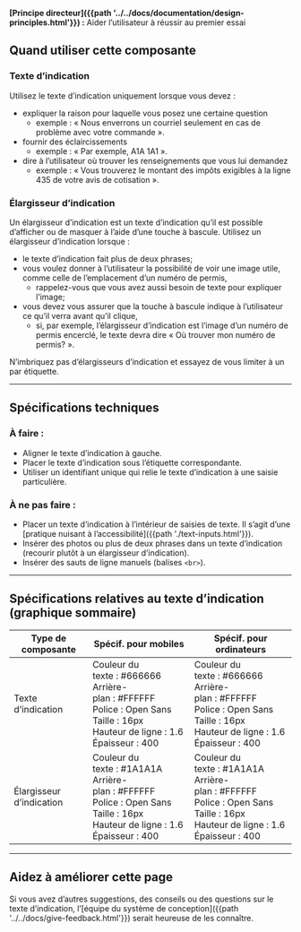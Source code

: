 **[Principe directeur]({{path '../../docs/documentation/design-principles.html'}})&nbsp;:** Aider l’utilisateur à réussir au premier essai

## Quand utiliser cette composante

### Texte d’indication
Utilisez le texte d’indication uniquement lorsque vous devez&nbsp;:
* expliquer la raison pour laquelle vous posez une certaine question
  * exemple&nbsp;: «&nbsp;Nous enverrons un courriel seulement en cas de problème avec votre commande&nbsp;».
* fournir des éclaircissements
  * exemple&nbsp;: «&nbsp;Par exemple, A1A&nbsp;1A1&nbsp;».
* dire à l’utilisateur où trouver les renseignements que vous lui demandez
  * exemple&nbsp;: «&nbsp;Vous trouverez le montant des impôts exigibles à la ligne 435 de votre avis de cotisation&nbsp;».

### Élargisseur d’indication
Un élargisseur d’indication est un texte d’indication qu’il est possible d’afficher ou de masquer à l’aide d’une touche à bascule. Utilisez un élargisseur d’indication lorsque&nbsp;:
* le texte d’indication fait plus de deux phrases;
* vous voulez donner à l’utilisateur la possibilité de voir une image utile, comme celle de l’emplacement d’un numéro de permis,
  * rappelez-vous que vous avez aussi besoin de texte pour expliquer l’image;
* vous devez vous assurer que la touche à bascule indique à l’utilisateur ce qu’il verra avant qu’il clique,
  * si, par exemple, l’élargisseur d’indication est l’image d’un numéro de permis encerclé, le texte devra dire «&nbsp;Où trouver mon numéro de permis?&nbsp;».
 
N’imbriquez pas d’élargisseurs d’indication et essayez de vous limiter à un par étiquette.
<hr>

## Spécifications techniques

### À faire&nbsp;:
* Aligner le texte d’indication à gauche.
* Placer le texte d’indication sous l’étiquette correspondante.
* Utiliser un identifiant unique qui relie le texte d’indication à une saisie particulière.

### À ne pas faire&nbsp;:
* Placer un texte d’indication à l’intérieur de saisies de texte. Il s’agit d’une [pratique nuisant à l’accessibilité]({{path './text-inputs.html'}}).
* Insérer des photos ou plus de deux phrases dans un texte d’indication (recourir plutôt à un élargisseur d’indication).
* Insérer des sauts de ligne manuels (balises `<br>`).

<hr>

## Spécifications relatives au texte d’indication (graphique sommaire)
| Type de composante | Spécif. pour mobiles | Spécif. pour ordinateurs |
| ------------------ | -------------------- | ------------------ |
| Texte d’indication |  Couleur du texte&nbsp;:&nbsp;#666666<br>Arrière-plan&nbsp;:&nbsp;#FFFFFF<br>Police&nbsp;:&nbsp;Open&nbsp;Sans<br>Taille&nbsp;:&nbsp;16px<br>Hauteur de ligne&nbsp;:&nbsp;1.6<br>Épaisseur&nbsp;:&nbsp;400 | Couleur du texte&nbsp;:&nbsp;#666666<br>Arrière-plan&nbsp;:&nbsp;#FFFFFF<br>Police&nbsp;:&nbsp;Open&nbsp;Sans<br>Taille&nbsp;: 16px<br>Hauteur de ligne&nbsp;:&nbsp;1.6<br>Épaisseur&nbsp;:&nbsp;400|
| Élargisseur d’indication |  Couleur du texte&nbsp;:&nbsp;#1A1A1A<br>Arrière-plan&nbsp;:&nbsp;#FFFFFF<br>Police&nbsp;:&nbsp;Open&nbsp;Sans<br>Taille&nbsp;:&nbsp;16px<br>Hauteur de ligne&nbsp;:&nbsp;1.6<br>Épaisseur&nbsp;:&nbsp;400 | Couleur du texte&nbsp;:&nbsp;#1A1A1A<br>Arrière-plan&nbsp;:&nbsp;#FFFFFF<br>Police&nbsp;:&nbsp;Open&nbsp;Sans<br>Taille&nbsp;:&nbsp;16px<br>Hauteur de ligne&nbsp;:&nbsp;1.6<br>Épaisseur&nbsp;:&nbsp;400 |

<hr>

## Aidez à améliorer cette page
Si vous avez d’autres suggestions, des conseils ou des questions sur le texte d’indication, l’[équipe du système de conception]({{path '../../docs/give-feedback.html'}}) serait heureuse de les connaître.
